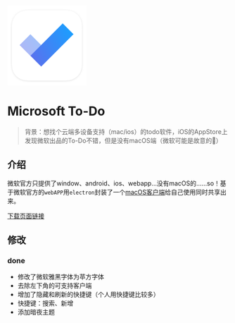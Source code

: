 <a src="https://woolson.github.io/microsoft-todo-for-mac/" target="_blank">
	<img src="build/icon.png" width="180" />
</a>

# Microsoft To-Do

> 背景：想找个云端多设备支持（mac/ios）的todo软件，iOS的AppStore上发现微软出品的To-Do不错，但是没有macOS端（微软可能是故意的🤪）

## 介绍

微软官方只提供了window、android、ios、webapp…没有macOS的……so！基于微软官方的`webAPP`用`electron`封装了一个[macOS客户端](https://woolson.github.io/microsoft-todo-for-mac/#/)给自己使用同时共享出来。

[下载页面链接](https://woolson.github.io/microsoft-todo-for-mac/#/)

## 修改

### done
- 修改了微软雅黑字体为苹方字体
- 去除左下角的可支持客户端
- 增加了隐藏和刷新的快捷键（个人用快捷键比较多）
- 快捷键：搜索、新增
- 添加暗夜主题
